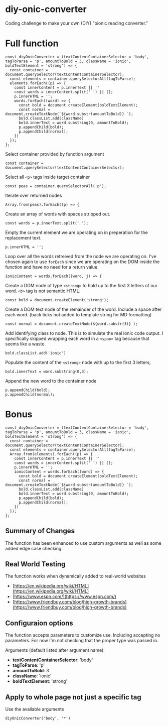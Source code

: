 # diy-onic-converter
Coding challenge to make your own (DIY) “bionic reading converter.”

# Full function

```
const diyOnicConverter = (textContentContainerSelector = 'body', tagToParse = 'p', amountToBold = 3, className = 'ionic', boldTextElement = 'strong') => {
  const container = document.querySelector(textContentContainerSelector);
  const elements = container.querySelectorAll(tagToParse);
  elements.forEach((p) => {
    const innerContent = p.innerText || ''
    const words = innerContent.split(' ') || [];
    p.innerHTML = '';
    words.forEach((word) => {
      const bold = document.createElement(boldTextElement);
      const normal = document.createTextNode(`${word.substr(amountToBold)} `);
      bold.classList.add(className)
      bold.innerText = word.substring(0, amountToBold);
      p.appendChild(bold);
      p.appendChild(normal);
    })
  });
};
```

Select container provided by function argument

`const container = document.querySelector(textContentContainerSelector);`

Select all `<p>` tags inside target container

`const peas = container.querySelectorAll('p');`

Iterate over returned nodes

`Array.from(peas).forEach((p) => {`

Create an array of words with spaces stripped out.

`const words = p.innerText.split(' ');`

Empty the current element we are operating on in preperation for the replacement text.

`p.innerHTML = '';`

Loop over all the words retreived from the node we are operating on. I've chosen again to use `forEach` since we are operating on the DOM inside the function and have no need for a return value.

`ionicContent = words.forEach((word, j) => {`

Create a DOM node of type `<strong>` to hold up to the first 3 letters of our word. `<b>` tag is not semantic HTML.

`const bold = document.createElement('strong');`

Create a DOM text node of the remainder of the word. Include a space after each word. (back ticks not added to template string for MD formatting)

`const normal = document.createTextNode(${word.substr(3)} );`

Add identifying class to node. This is to simulate the real ionic code output. I specifically skipped wrapping each word in a `<span>` tag because that seems like a waste.

`bold.classList.add('ionic')`

Populate the content of the `<strong>` node with up to the first 3 letters;

`bold.innerText = word.substring(0,3);`

Append the new word to the container node

```
p.appendChild(bold);
p.appendChild(normal);
```

# Bonus

```
const diyOnicConverter = (textContentContainerSelector = 'body', tagToParse = 'p', amountToBold = 3, className = 'ionic', boldTextElement = 'strong') => {
  const container = document.querySelector(textContentContainerSelector);
  const elements = container.querySelectorAll(tagToParse);
  Array.from(elements).forEach((p) => {
    const innerContent = p.innerText || ''
    const words = innerContent.split(' ') || [];
    p.innerHTML = '';
    ionicContent = words.forEach((word) => {
      const bold = document.createElement(boldTextElement);
      const normal = document.createTextNode(`${word.substr(amountToBold)} `);
      bold.classList.add(className)
      bold.innerText = word.substring(0, amountToBold);
      p.appendChild(bold);
      p.appendChild(normal);
    })
  });
};
```

## Summary of Changes

The function has been enhanced to use custom arguments as well as some added edge case checking.

## Real World Testing

The function works when dynamically added to real-world websites

 - [https://en.wikipedia.org/wiki/HTML](https://en.wikipedia.org/wiki/HTML)
 - [https://www.espn.com/](https://www.espn.com/)
 - [https://www.friendbuy.com/blog/high-growth-brands](https://www.friendbuy.com/blog/high-growth-brands)

 ## Configuraion options

 The function accepts parameters to customize use. Including accepting no parameters. For now I'm not checking that the proper type was passed in.

 Arguments (default listed after argument name):

 - __textContentContainerSelector__: 'body'
 - __tagToParse__: 'p'
 - __amountToBold__: 3
 - __className__: 'ionic'
 - __boldTextElement__: 'strong'

## Apply to whole page not just a specific tag

Use the available arguments

`diyOnicConverter('body', '*')`



